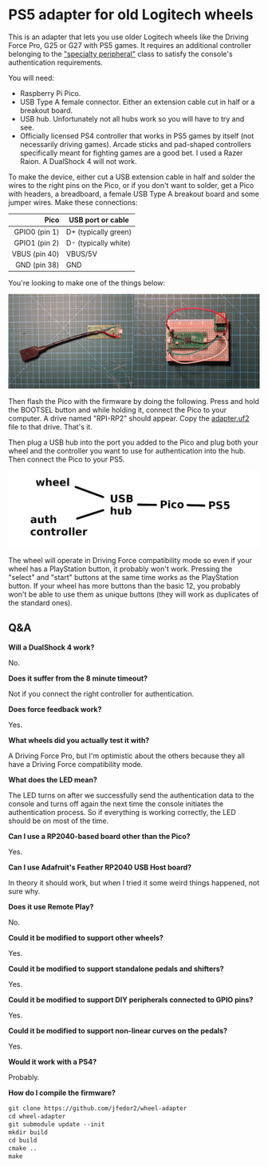 # PS5 adapter for old Logitech wheels

This is an adapter that lets you use older Logitech wheels like the Driving Force Pro, G25 or G27 with PS5 games. It requires an additional controller belonging to the ["specialty peripheral"](https://blog.playstation.com/2020/08/03/playstation-5-answering-your-questions-on-compatible-ps4-peripherals-accessories/) class to satisfy the console's authentication requirements.

You will need:

* Raspberry Pi Pico.
* USB Type A female connector. Either an extension cable cut in half or a breakout board.
* USB hub. Unfortunately not all hubs work so you will have to try and see.
* Officially licensed PS4 controller that works in PS5 games by itself (not necessarily driving games). Arcade sticks and pad-shaped controllers specifically meant for fighting games are a good bet. I used a Razer Raion. A DualShock 4 will not work.

To make the device, either cut a USB extension cable in half and solder the wires to the right pins on the Pico, or if you don't want to solder, get a Pico with headers, a breadboard, a female USB Type A breakout board and some jumper wires. Make these connections:

| Pico | USB port or cable |
| ---: | -------- |
| GPIO0 (pin 1) | D+ (typically green) |
| GPIO1 (pin 2) | D- (typically white) |
| VBUS (pin 40) | VBUS/5V |
| GND (pin 38) | GND |

You're looking to make one of the things below:

![Two variants of the adapter](hardware.jpg)

Then flash the Pico with the firmware by doing the following. Press and hold the BOOTSEL button and while holding it, connect the Pico to your computer. A drive named "RPI-RP2" should appear. Copy the [adapter.uf2](adapter.uf2) file to that drive. That's it.

Then plug a USB hub into the port you added to the Pico and plug both your wheel and the controller you want to use for authentication into the hub. Then connect the Pico to your PS5.

![Diagram of the connections](diagram.png)

The wheel will operate in Driving Force compatibility mode so even if your wheel has a PlayStation button, it probably won't work. Pressing the "select" and "start" buttons at the same time works as the PlayStation button. If your wheel has more buttons than the basic 12, you probably won't be able to use them as unique buttons (they will work as duplicates of the standard ones).

## Q&A

**Will a DualShock 4 work?**

No.

**Does it suffer from the 8 minute timeout?**

Not if you connect the right controller for authentication.

**Does force feedback work?**

Yes.

**What wheels did you actually test it with?**

A Driving Force Pro, but I'm optimistic about the others because they all have a Driving Force compatibility mode.

**What does the LED mean?**

The LED turns on after we successfully send the authentication data to the console and turns off again the next time the console initiates the authentication process. So if everything is working correctly, the LED should be on most of the time.

**Can I use a RP2040-based board other than the Pico?**

Yes.

**Can I use Adafruit's Feather RP2040 USB Host board?**

In theory it should work, but when I tried it some weird things happened, not sure why.

**Does it use Remote Play?**

No.

**Could it be modified to support other wheels?**

Yes.

**Could it be modified to support standalone pedals and shifters?**

Yes.

**Could it be modified to support DIY peripherals connected to GPIO pins?**

Yes.

**Could it be modified to support non-linear curves on the pedals?**

Yes.

**Would it work with a PS4?**

Probably.

**How do I compile the firmware?**

```
git clone https://github.com/jfedor2/wheel-adapter
cd wheel-adapter
git submodule update --init
mkdir build
cd build
cmake ..
make
```
